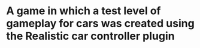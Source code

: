 # A game in which a test level of gameplay for cars was created using the Realistic car controller plugin
 
